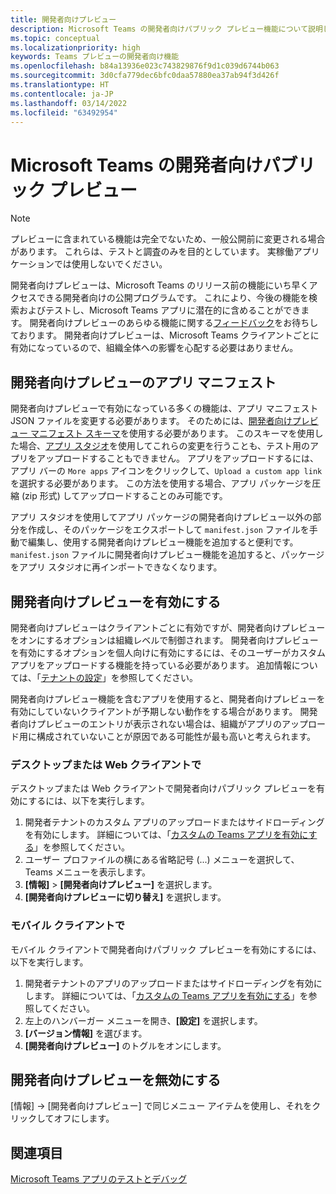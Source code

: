 ```yaml
---
title: 開発者向けプレビュー
description: Microsoft Teams の開発者向けパブリック プレビュー機能について説明します。
ms.topic: conceptual
ms.localizationpriority: high
keywords: Teams プレビューの開発者向け機能
ms.openlocfilehash: b84a13936e023c743829876f9d1c039d6744b063
ms.sourcegitcommit: 3d0cfa779dec6bfc0daa57880ea37ab94f3d426f
ms.translationtype: HT
ms.contentlocale: ja-JP
ms.lasthandoff: 03/14/2022
ms.locfileid: "63492954"
---
```

# <a name="public-developer-preview-for-microsoft-teams"></a>Microsoft Teams の開発者向けパブリック プレビュー

>[!NOTE]
>プレビューに含まれている機能は完全でないため、一般公開前に変更される場合があります。 これらは、テストと調査のみを目的としています。 実稼働アプリケーションでは使用しないでください。

開発者向けプレビューは、Microsoft Teams のリリース前の機能にいち早くアクセスできる開発者向けの公開プログラムです。 これにより、今後の機能を検索およびテストし、Microsoft Teams アプリに潜在的に含めることができます。 開発者向けプレビューのあらゆる機能に関する[フィードバック](~/feedback.md)をお待ちしております。 開発者向けプレビューは、Microsoft Teams クライアントごとに有効になっているので、組織全体への影響を心配する必要はありません。

## <a name="developer-preview-app-manifest"></a>開発者向けプレビューのアプリ マニフェスト

開発者向けプレビューで有効になっている多くの機能は、アプリ マニフェスト JSON ファイルを変更する必要があります。 そのためには、[開発者向けプレビュー マニフェスト スキーマ](~/resources/schema/manifest-schema-dev-preview.md)を使用する必要があります。 このスキーマを使用した場合、[アプリ スタジオ](~/concepts/build-and-test/app-studio-overview.md)を使用してこれらの変更を行うことも、テスト用のアプリをアップロードすることもできません。 アプリをアップロードするには、アプリ バーの `More apps` アイコンをクリックして、`Upload a custom app link` を選択する必要があります。 この方法を使用する場合、アプリ パッケージを圧縮 (zip 形式) してアップロードすることのみ可能です。

アプリ スタジオを使用してアプリ パッケージの開発者向けプレビュー以外の部分を作成し、そのパッケージをエクスポートして `manifest.json` ファイルを手動で編集し、使用する開発者向けプレビュー機能を追加すると便利です。 `manifest.json` ファイルに開発者向けプレビュー機能を追加すると、パッケージをアプリ スタジオに再インポートできなくなります。

## <a name="enable-developer-preview"></a>開発者向けプレビューを有効にする

開発者向けプレビューはクライアントごとに有効ですが、開発者向けプレビューをオンにするオプションは組織レベルで制御されます。 開発者向けプレビューを有効にするオプションを個人向けに有効にするには、そのユーザーがカスタム アプリをアップロードする機能を持っている必要があります。 追加情報については、「[テナントの設定](~/concepts/build-and-test/prepare-your-o365-tenant.md)」を参照してください。

開発者向けプレビュー機能を含むアプリを使用すると、開発者向けプレビューを有効にしていないクライアントが予期しない動作をする場合があります。 開発者向けプレビューのエントリが表示されない場合は、組織がアプリのアップロード用に構成されていないことが原因である可能性が最も高いと考えられます。

### <a name="on-a-desktop-or-web-client"></a>デスクトップまたは Web クライアントで

デスクトップまたは Web クライアントで開発者向けパブリック プレビューを有効にするには、以下を実行します。

1. 開発者テナントのカスタム アプリのアップロードまたはサイドローディングを有効にします。 詳細については、「[カスタムの Teams アプリを有効にする](../../concepts/build-and-test/prepare-your-o365-tenant.md#enable-custom-teams-apps-and-turn-on-custom-app-uploading)」を参照してください。
1. ユーザー プロファイルの横にある省略記号 (...) メニューを選択して、Teams メニューを表示します。
1. **[情報]** > **[開発者向けプレビュー]** を選択します。
1. **[開発者向けプレビューに切り替え]** を選択します。

### <a name="on-a-mobile-client"></a>モバイル クライアントで

モバイル クライアントで開発者向けパブリック プレビューを有効にするには、以下を実行します。

1. 開発者テナントのアプリのアップロードまたはサイドローディングを有効にします。 詳細については、「[カスタムの Teams アプリを有効にする](../../concepts/build-and-test/prepare-your-o365-tenant.md#enable-custom-teams-apps-and-turn-on-custom-app-uploading)」を参照してください。
1. 左上のハンバーガー メニューを開き、**[設定]** を選択します。
1. **[バージョン情報]** を選びます。
1. **[開発者向けプレビュー]** のトグルをオンにします。

## <a name="disable-developer-preview"></a>開発者向けプレビューを無効にする

[情報] → [開発者向けプレビュー] で同じメニュー アイテムを使用し、それをクリックしてオフにします。

## <a name="see-also"></a>関連項目

[Microsoft Teams アプリのテストとデバッグ](~/concepts/build-and-test/debug.md)
